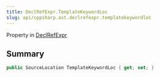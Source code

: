 ```yaml
---
title: DeclRefExpr.TemplateKeywordLoc
slug: api/cppsharp.ast.declrefexpr.templatekeywordloc
---
```

Property in [DeclRefExpr](/api/cppsharp/ast/declrefexpr)

## Summary



```csharp
public SourceLocation TemplateKeywordLoc { get; set; }
```


